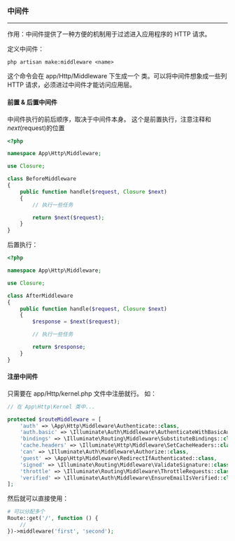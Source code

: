 ### 中间件
---
作用：中间件提供了一种方便的机制用于过滤进入应用程序的 HTTP 请求。

定义中间件：
```shell
php artisan make:middleware <name>
```
这个命令会在 app/Http/Middleware 下生成一个 <name> 类。可以将中间件想象成一些列 HTTP 请求，必须进过中间件才能访问应用层。


#### 前置 & 后置中间件
中间件执行的前后顺序，取决于中间件本身。
这个是前置执行，注意注释和 $next($request)的位置
```php
<?php

namespace App\Http\Middleware;

use Closure;

class BeforeMiddleware
{
    public function handle($request, Closure $next)
    {
        // 执行一些任务

        return $next($request);
    }
}
```
后置执行：
```php
<?php

namespace App\Http\Middleware;

use Closure;

class AfterMiddleware
{
    public function handle($request, Closure $next)
    {
        $response = $next($request);

        // 执行一些任务

        return $response;
    }
}
```

#### 注册中间件
只需要在 app/Http/kernel.php 文件中注册就行。
如：
```php
// 在 App\Http\Kernel 类中...

protected $routeMiddleware = [
    'auth' => \App\Http\Middleware\Authenticate::class,
    'auth.basic' => \Illuminate\Auth\Middleware\AuthenticateWithBasicAuth::class,
    'bindings' => \Illuminate\Routing\Middleware\SubstituteBindings::class,
    'cache.headers' => \Illuminate\Http\Middleware\SetCacheHeaders::class,
    'can' => \Illuminate\Auth\Middleware\Authorize::class,
    'guest' => \App\Http\Middleware\RedirectIfAuthenticated::class,
    'signed' => \Illuminate\Routing\Middleware\ValidateSignature::class,
    'throttle' => \Illuminate\Routing\Middleware\ThrottleRequests::class,
    'verified' => \Illuminate\Auth\Middleware\EnsureEmailIsVerified::class,
];
```
然后就可以直接使用：
```php
# 可以分配多个
Route::get('/', function () {
    //
})->middleware('first', 'second');
```
